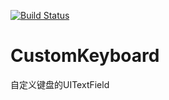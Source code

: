 [![Build Status](https://www.travis-ci.org/203Monitor/CustomKeyboard.svg?branch=master)]()

# CustomKeyboard
自定义键盘的UITextField
